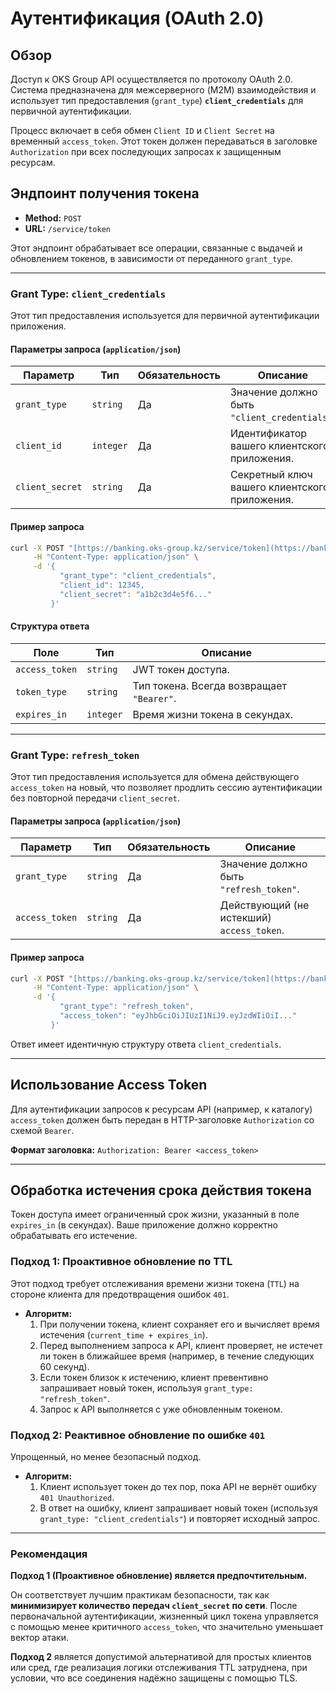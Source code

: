 # Аутентификация (OAuth 2.0)

## Обзор

Доступ к OKS Group API осуществляется по протоколу OAuth 2.0. Система предназначена для межсерверного (M2M) взаимодействия и использует тип предоставления (`grant_type`) **`client_credentials`** для первичной аутентификации.

Процесс включает в себя обмен `Client ID` и `Client Secret` на временный `access_token`. Этот токен должен передаваться в заголовке `Authorization` при всех последующих запросах к защищенным ресурсам.

## Эндпоинт получения токена

- **Method:** `POST`
- **URL:** `/service/token`

Этот эндпоинт обрабатывает все операции, связанные с выдачей и обновлением токенов, в зависимости от переданного `grant_type`.

---
### Grant Type: `client_credentials`

Этот тип предоставления используется для первичной аутентификации приложения.

#### Параметры запроса (`application/json`)
| Параметр        | Тип       | Обязательность | Описание                                       |
| --------------- | --------- | -------------- | ---------------------------------------------- |
| `grant_type`    | `string`  | Да             | Значение должно быть `"client_credentials"`.   |
| `client_id`     | `integer` | Да             | Идентификатор вашего клиентского приложения.     |
| `client_secret` | `string`  | Да             | Секретный ключ вашего клиентского приложения.  |

#### Пример запроса
```bash
curl -X POST "[https://banking.oks-group.kz/service/token](https://banking.oks-group.kz/service/token)" \
     -H "Content-Type: application/json" \
     -d '{
           "grant_type": "client_credentials",
           "client_id": 12345,
           "client_secret": "a1b2c3d4e5f6..."
         }'
```

#### Структура ответа
| Поле           | Тип      | Описание                                  |
| -------------- | -------- | ----------------------------------------- |
| `access_token` | `string` | JWT токен доступа.                        |
| `token_type`   | `string` | Тип токена. Всегда возвращает `"Bearer"`.   |
| `expires_in`   | `integer`| Время жизни токена в секундах.             |

---
### Grant Type: `refresh_token`

Этот тип предоставления используется для обмена действующего `access_token` на новый, что позволяет продлить сессию аутентификации без повторной передачи `client_secret`.

#### Параметры запроса (`application/json`)
| Параметр       | Тип      | Обязательность | Описание                                         |
| -------------- | -------- | -------------- | ------------------------------------------------ |
| `grant_type`   | `string` | Да             | Значение должно быть `"refresh_token"`.          |
| `access_token` | `string` | Да             | Действующий (не истекший) `access_token`.        |

#### Пример запроса
```bash
curl -X POST "[https://banking.oks-group.kz/service/token](https://banking.oks-group.kz/service/token)" \
     -H "Content-Type: application/json" \
     -d '{
           "grant_type": "refresh_token",
           "access_token": "eyJhbGciOiJIUzI1NiJ9.eyJzdWIiOiI..."
         }'
```
Ответ имеет идентичную структуру ответа `client_credentials`.

---
## Использование Access Token

Для аутентификации запросов к ресурсам API (например, к каталогу) `access_token` должен быть передан в HTTP-заголовке `Authorization` со схемой `Bearer`.

**Формат заголовка:**
`Authorization: Bearer <access_token>`

---
## Обработка истечения срока действия токена

Токен доступа имеет ограниченный срок жизни, указанный в поле `expires_in` (в секундах). Ваше приложение должно корректно обрабатывать его истечение.

### Подход 1: Проактивное обновление по TTL
Этот подход требует отслеживания времени жизни токена (`TTL`) на стороне клиента для предотвращения ошибок `401`.

- **Алгоритм:**
    1.  При получении токена, клиент сохраняет его и вычисляет время истечения (`current_time + expires_in`).
    2.  Перед выполнением запроса к API, клиент проверяет, не истечет ли токен в ближайшее время (например, в течение следующих 60 секунд).
    3.  Если токен близок к истечению, клиент превентивно запрашивает новый токен, используя `grant_type: "refresh_token"`.
    4.  Запрос к API выполняется с уже обновленным токеном.

### Подход 2: Реактивное обновление по ошибке `401`
Упрощенный, но менее безопасный подход.
- **Алгоритм:**
    1.  Клиент использует токен до тех пор, пока API не вернёт ошибку `401 Unauthorized`.
    2.  В ответ на ошибку, клиент запрашивает новый токен (используя `grant_type: "client_credentials"`) и повторяет исходный запрос.

---
### Рекомендация

**Подход 1 (Проактивное обновление) является предпочтительным.**

Он соответствует лучшим практикам безопасности, так как **минимизирует количество передач `client_secret` по сети**. После первоначальной аутентификации, жизненный цикл токена управляется с помощью менее критичного `access_token`, что значительно уменьшает вектор атаки.

**Подход 2** является допустимой альтернативой для простых клиентов или сред, где реализация логики отслеживания TTL затруднена, при условии, что все соединения надёжно защищены с помощью TLS.